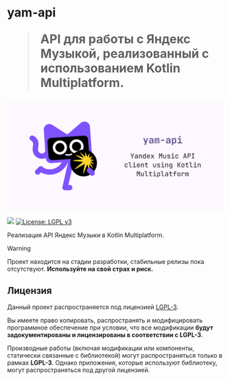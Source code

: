 <h1>
  <p>yam-api</p>
  <blockquote>API для работы с Яндекс Музыкой, реализованный с использованием Kotlin Multiplatform.</blockquote>
</h1>

![](./images/badge.png)

![](https://kotl.in/badges/experimental.svg) [![License: LGPL v3](https://img.shields.io/badge/License-LGPL_v3-blue.svg)](https://www.gnu.org/licenses/lgpl-3.0)

Реализация API Яндекс Музыки в Kotlin Multiplatform.
> [!WARNING]
> Проект находится на стадии разработки, стабильные релизы пока отсутствуют. **Используйте на свой страх и риск.**

## Лицензия

Данный проект распространяется под лицензией [LGPL-3](https://www.gnu.org/licenses/lgpl-3.0.html). 

Вы имеете право копировать, распространять и модифицировать программное обеспечение при условии, что все модификации **будут задокументированы и лицензированы в соответствии с LGPL-3**. 

Производные работы (включая модификации или компоненты, статически связанные с библиотекой) могут распространяться только в рамках **LGPL-3**. 
Однако приложения, которые используют библиотеку, могут распространяться под другой лицензией.

